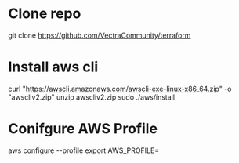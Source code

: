 # Clone repo
git clone https://github.com/VectraCommunity/terraform

# Install aws cli
curl "https://awscli.amazonaws.com/awscli-exe-linux-x86_64.zip" -o "awscliv2.zip"
unzip awscliv2.zip
sudo ./aws/install

# Conifgure AWS Profile
aws configure --profile <NAME>
export AWS_PROFILE=<NAME>
